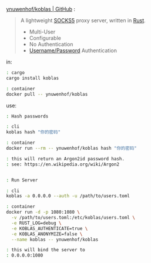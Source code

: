 
[repo]: https://github.com/ynuwenhof/koblas.git

[ynuwenhof/koblas | GitHub][repo] : 

> A lightweight [SOCKS5](https://datatracker.ietf.org/doc/html/rfc1928) proxy server, written in [Rust](https://rust-lang.org).
> 
> * Multi-User
> * Configurable
> * No Authentication
> * [Username/Password](https://datatracker.ietf.org/doc/html/rfc1929) Authentication
> 

in: 

~~~ sh
: cargo
cargo install koblas

: container
docker pull -- ynuwenhof/koblas
~~~

use: 

~~~ sh
: Hash passwords

: cli
koblas hash "你的密码"

: container
docker run --rm -- ynuwenhof/koblas hash "你的密码"

: this will return an Argon2id password hash.
: see: https://en.wikipedia.org/wiki/Argon2


: Run Server

: cli
koblas -a 0.0.0.0 --auth -u /path/to/users.toml

: container
docker run -d -p 1080:1080 \
  -v /path/to/users.toml:/etc/koblas/users.toml \
  -e RUST_LOG=debug \
  -e KOBLAS_AUTHENTICATE=true \
  -e KOBLAS_ANONYMIZE=false \
  --name koblas -- ynuwenhof/koblas

: this will bind the server to
: 0.0.0.0:1080
~~~
